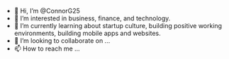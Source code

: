 - 👋 Hi, I’m @ConnorG25
- 👀 I’m interested in business, finance, and technology.
- 🌱 I’m currently learning about startup culture, building positive working environments, building mobile apps and websites.
- 💞️ I’m looking to collaborate on ...
- 📫 How to reach me ...
